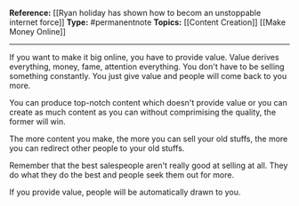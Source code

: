 
**Reference:** [[Ryan holiday has shown how to becom an unstoppable internet force]]
**Type:** #permanentnote 
**Topics:** [[Content Creation]] [[Make Money Online]] 

----
If you want  to make it big online, you have to provide value. Value derives everything, money, fame, attention everything. 
You don't have to be selling something constantly. You just give value and people will come back to you more. 

You can produce top-notch content which doesn't provide value or you can create as much content as you can without comprimising the quality, the former will win. 

The more content you make, the more you can sell your old stuffs, the more you can redirect other people to your old stuffs.

Remember that the best salespeople aren't really good at selling at all. They do what they do the best and people seek them out for more.

If you provide value, people will be automatically drawn to you.

